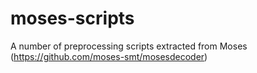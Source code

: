 # moses-scripts

A number of preprocessing scripts extracted from Moses (https://github.com/moses-smt/mosesdecoder)
